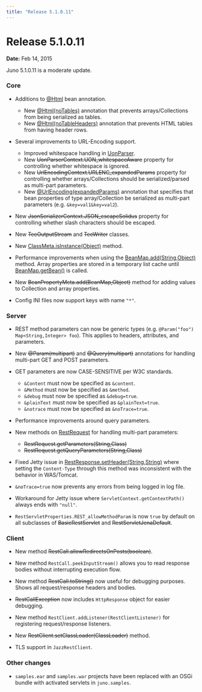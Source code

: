 ```yaml
---
title: "Release 5.1.0.11"
---
```


# Release 5.1.0.11

**Date:** Feb 14, 2015

Juno 5.1.0.11 is a moderate update.

### Core

- Additions to <a href="/site/apidocs/org/apache/juneau/html/annotation/Html.html" target="_blank">@Html</a> bean annotation.
  - New [@Html(noTables)](API_DOCS/org/apache/juneau/html/annotation/Html.html#noTables()) annotation that prevents arrays/Collections from being serialized as tables.
  - New [@Html(noTableHeaders)](API_DOCS/org/apache/juneau/html/annotation/Html.html#noTableHeaders()) annotation that prevents HTML tables from having header rows.

- Several improvements to URL-Encoding support.
  - Improved whitespace handling in <a href="/site/apidocs/org/apache/juneau/uon/UonParser.html" target="_blank">UonParser</a>.
  - New ~~UonParserContext.UON_whitespaceAware~~ property for controlling whether whitespace is ignored.
  - New ~~UrlEncodingContext.URLENC_expandedParams~~ property for controlling whether arrays/Collections should be serialized/parsed as multi-part parameters.
  - New [@UrlEncoding(expandedParams)](API_DOCS/org/apache/juneau/urlencoding/annotation/UrlEncoding.html#expandedParams()) annotation that specifies that bean properties of type array/Collection be serialized as multi-part parameters (e.g. `&key=val1&key=val2`).

- New ~~JsonSerializerContext.JSON_escapeSolidus~~ property for controlling whether slash characters should be escaped.

- New ~~TeeOutputStream~~ and ~~TeeWriter~~ classes.

- New [ClassMeta.isInstance(Object)](API_DOCS/org/apache/juneau/ClassMeta.html#isInstance(Object)) method.

- Performance improvements when using the [BeanMap.add(String,Object)](API_DOCS/org/apache/juneau/BeanMap.html#add(String,Object)) method.
  Array properties are stored in a temporary list cache until [BeanMap.getBean()](API_DOCS/org/apache/juneau/BeanMap.html#getBean()) is called.

- New ~~BeanPropertyMeta.add(BeanMap,Object)~~ method for adding values to Collection and array properties.

- Config INI files now support keys with name `"*"`.

### Server

- REST method parameters can now be generic types (e.g. `@Param("foo") Map<String,Integer> foo`).
  This applies to headers, attributes, and parameters.

- New ~~@Param(multipart)~~ and ~~@Query(multipart)~~ annotations for handling multi-part GET and POST parameters.

- GET parameters are now CASE-SENSITIVE per W3C standards.
  - `&Content` must now be specified as `&content`.
  - `&Method` must now be specified as `&method`.
  - `&debug` must now be specified as `&debug=true`.
  - `&plainText` must now be specified as `&plainText=true`.
  - `&notrace` must now be specified as `&noTrace=true`.

- Performance improvements around query parameters.

- New methods on <a href="/site/apidocs/org/apache/juneau/rest/RestRequest.html" target="_blank">RestRequest</a> for handling multi-part parameters:
  - ~~RestRequest.getParameters(String,Class)~~
  - ~~RestRequest.getQueryParameters(String,Class)~~

- Fixed Jetty issue in [RestResponse.setHeader(String,String)](API_DOCS/oajr/RestResponse.html#setHeader(String,String)) where setting the `Content-Type` through this method was inconsistent with the behavior in WAS/Tomcat.

- `&noTrace=true` now prevents any errors from being logged in log file.

- Workaround for Jetty issue where `ServletContext.getContextPath()` always ends with `"null"`.

- `RestServletProperties.REST_allowMethodParam` is now `true` by default on all subclasses of  ~~BasicRestServlet~~ and  ~~RestServletJenaDefault~~.

### Client

- New method ~~RestCall.allowRedirectsOnPosts(boolean)~~.

- New method `RestCall.peekInputStream()` allows you to read response bodies without interrupting execution flow.

- New method ~~RestCall.toString()~~ now useful for debugging purposes.
  Shows all request/response headers and bodies.

-  ~~RestCallException~~ now includes `HttpResponse` object for easier debugging.

- New method `RestClient.addListener(RestClientListener)` for registering request/response listeners.

- New ~~RestClient.setClassLoader(ClassLoader)~~ method.

- TLS support in `JazzRestClient`.

### Other changes

- `samples.ear` and `samples.war` projects have been replaced with an OSGi bundle with activated servlets in `juno.samples`.